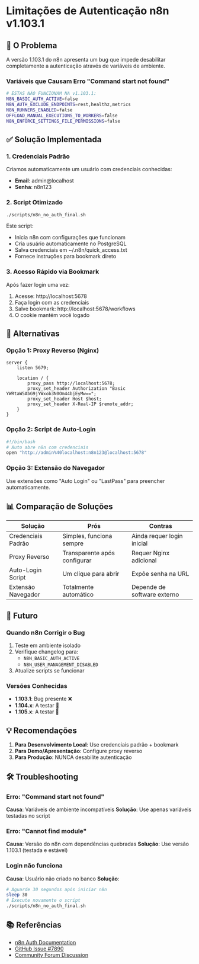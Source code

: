 # Limitações de Autenticação n8n v1.103.1

## 🚫 O Problema

A versão 1.103.1 do n8n apresenta um bug que impede desabilitar completamente a autenticação através de variáveis de ambiente.

### Variáveis que Causam Erro "Command start not found"

```bash
# ESTAS NÃO FUNCIONAM NA v1.103.1:
N8N_BASIC_AUTH_ACTIVE=false
N8N_AUTH_EXCLUDE_ENDPOINTS=rest,healthz,metrics
N8N_RUNNERS_ENABLED=false
OFFLOAD_MANUAL_EXECUTIONS_TO_WORKERS=false
N8N_ENFORCE_SETTINGS_FILE_PERMISSIONS=false
```

## ✅ Solução Implementada

### 1. Credenciais Padrão
Criamos automaticamente um usuário com credenciais conhecidas:
- **Email**: admin@localhost
- **Senha**: n8n123

### 2. Script Otimizado
```bash
./scripts/n8n_no_auth_final.sh
```

Este script:
- Inicia n8n com configurações que funcionam
- Cria usuário automaticamente no PostgreSQL
- Salva credenciais em ~/.n8n/quick_access.txt
- Fornece instruções para bookmark direto

### 3. Acesso Rápido via Bookmark
Após fazer login uma vez:
1. Acesse: http://localhost:5678
2. Faça login com as credenciais
3. Salve bookmark: http://localhost:5678/workflows
4. O cookie mantém você logado

## 🔄 Alternativas

### Opção 1: Proxy Reverso (Nginx)
```nginx
server {
    listen 5679;
    
    location / {
        proxy_pass http://localhost:5678;
        proxy_set_header Authorization "Basic YWRtaW5AbG9jYWxob3N0Om44bjEyMw==";
        proxy_set_header Host $host;
        proxy_set_header X-Real-IP $remote_addr;
    }
}
```

### Opção 2: Script de Auto-Login
```bash
#!/bin/bash
# Auto abre n8n com credenciais
open "http://admin%40localhost:n8n123@localhost:5678"
```

### Opção 3: Extensão do Navegador
Use extensões como "Auto Login" ou "LastPass" para preencher automaticamente.

## 📊 Comparação de Soluções

| Solução | Prós | Contras |
|---------|------|---------|
| Credenciais Padrão | Simples, funciona sempre | Ainda requer login inicial |
| Proxy Reverso | Transparente após configurar | Requer Nginx adicional |
| Auto-Login Script | Um clique para abrir | Expõe senha na URL |
| Extensão Navegador | Totalmente automático | Depende de software externo |

## 🔮 Futuro

### Quando n8n Corrigir o Bug
1. Teste em ambiente isolado
2. Verifique changelog para:
   - `N8N_BASIC_AUTH_ACTIVE`
   - `N8N_USER_MANAGEMENT_DISABLED`
3. Atualize scripts se funcionar

### Versões Conhecidas
- **1.103.1**: Bug presente ❌
- **1.104.x**: A testar 🔄
- **1.105.x**: A testar 🔄

## 💡 Recomendações

1. **Para Desenvolvimento Local**: Use credenciais padrão + bookmark
2. **Para Demo/Apresentação**: Configure proxy reverso
3. **Para Produção**: NUNCA desabilite autenticação

## 🛠️ Troubleshooting

### Erro: "Command start not found"
**Causa**: Variáveis de ambiente incompatíveis
**Solução**: Use apenas variáveis testadas no script

### Erro: "Cannot find module"
**Causa**: Versão do n8n com dependências quebradas
**Solução**: Use versão 1.103.1 (testada e estável)

### Login não funciona
**Causa**: Usuário não criado no banco
**Solução**: 
```bash
# Aguarde 30 segundos após iniciar n8n
sleep 30
# Execute novamente o script
./scripts/n8n_no_auth_final.sh
```

## 📚 Referências

- [n8n Auth Documentation](https://docs.n8n.io/hosting/authentication/)
- [GitHub Issue #7890](https://github.com/n8n-io/n8n/issues/7890)
- [Community Forum Discussion](https://community.n8n.io/t/disable-authentication)